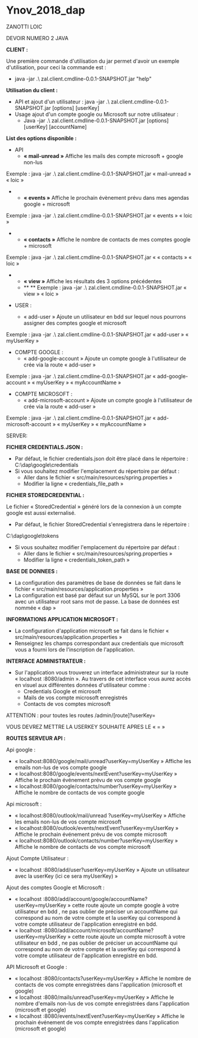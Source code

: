 # Ynov_2018_dap
ZANOTTI LOIC

DEVOIR NUMERO 2 JAVA

**CLIENT :**

Une première commande d&#39;utilisation du jar permet d&#39;avoir un exemple d&#39;utilisation, pour ceci la commande est :

- java -jar .\ zal.client.cmdline-0.0.1-SNAPSHOT.jar &quot;help&quot;

**Utilisation du client :**

- API et ajout d&#39;un utilisateur : java -jar .\ zal.client.cmdline-0.0.1-SNAPSHOT.jar [options] [userKey]
- Usage ajout d&#39;un compte google ou Microsoft sur notre utilisateur :
  - Java -jar .\ zal.client.cmdline-0.0.1-SNAPSHOT.jar [options] [userKey] [accountName]

**List des options disponible :**

- API
  - **« mail-unread »** Affiche les mails des compte microsoft + google non-lus

Exemple : java -jar .\ zal.client.cmdline-0.0.1-SNAPSHOT.jar « mail-unread » « loic »

-
  - **« events »** Affiche le prochain évènement prévu dans mes agendas google + microsoft

Exemple : java -jar .\ zal.client.cmdline-0.0.1-SNAPSHOT.jar « events » « loic »

-
  - **« contacts »** Affiche le nombre de contacts de mes comptes google + microsoft

Exemple : java -jar .\ zal.client.cmdline-0.0.1-SNAPSHOT.jar « « contacts » « loic »

-
  - **« view »** Affiche les résultats des 3 options précédentes
  - ** ** Exemple : java -jar .\ zal.client.cmdline-0.0.1-SNAPSHOT.jar  « view » « loic »

- USER :
  - « add-user » Ajoute un utilisateur en bdd sur lequel  nous pourrons assigner des comptes google et microsoft

Exemple : java -jar .\ zal.client.cmdline-0.0.1-SNAPSHOT.jar    « add-user » « myUserKey »

- COMPTE GOOGLE :
  - « add-google-account » Ajoute un compte google à l&#39;utilisateur de crée via la route « add-user »

Exemple : java -jar .\ zal.client.cmdline-0.0.1-SNAPSHOT.jar    « add-google-account » « myUserKey » « myAccountName »

- COMPTE MICROSOFT :
  - « add-microsoft-account » Ajoute un compte google à l&#39;utilisateur de crée via la route « add-user »

Exemple : java -jar .\ zal.client.cmdline-0.0.1-SNAPSHOT.jar    « add-microsoft-account » « myUserKey » « myAccountName »

SERVER:

**FICHIER CREDENTIALS.JSON :**

- Par défaut, le fichier credentials.json doit être placé dans le répertoire :  C:\dap\google\credentials
- Si vous souhaitez modifier l&#39;emplacement du répertoire par défaut :
  - Aller dans le fichier « src/main/resources/spring.properties »
  - Modifier la ligne « credentials\_file\_path »

**FICHIER STOREDCREDENTIAL :**

Le fichier « StoredCredential » généré lors de la connexion à un compte google est aussi externalisé.

- Par défaut, le fichier StoredCredential s&#39;enregistrera dans le répertoire :

C:\dap\google\tokens

- Si vous souhaitez modifier l&#39;emplacement du répertoire par défaut :
  - Aller dans le fichier « src/main/resources/spring.properties »
  - Modifier la ligne « credentials\_token\_path »



**BASE DE DONNEES :**

- La configuration des paramètres de base de données se fait dans le fichier « src/main/resources/application.properties »
- La configuration est basé par défaut sur un MySQL sur le port 3306 avec un utilisateur root sans mot de passe. La base de données est nommée « dap »

**INFORMATIONS APPLICATION MICROSOFT :**

- La configuration d&#39;application microsoft se fait dans le fichier « src/main/resources/application.properties »
- Renseignez les champs correspondant aux credentials que microsoft vous a fourni lors de l&#39;inscription de l&#39;application.

**INTERFACE ADMINISTRATEUR :**

- Sur l&#39;application vous trouverez un interface administrateur sur la route « localhost :8080/admin ». Au travers de cet interface vous aurez accès en visuel aux différentes données d&#39;utilisateur comme :
  - Credentials Google et microsoft
  - Mails de vos compte microsoft enregistrés
  - Contacts de vos comptes microsoft

ATTENTION : pour toutes les routes /admin/[route]?userKey=

VOUS DEVREZ METTRE LA USERKEY SOUHAITE APRES LE « = »

**ROUTES SERVEUR API :**

Api google :

- « localhost:8080/google/mail/unread?userKey=myUserKey » Affiche les emails non-lus de vos compte google
- « localhost:8080/google/events/nextEvent?userKey=myUserKey » Affiche le prochain événement prévu de  vos compte google
- « localhost:8080/google/contacts/number?userKey=myUserKey » Affiche le nombre de contacts de vos compte google



Api microsoft :

- « localhost:8080/outlook/mail/unread ?userKey=myUserKey » Affiche les emails non-lus de vos compte microsoft
- « localhost:8080/outlook/events/nextEvent?userKey=myUserKey » Affiche le prochain événement prévu de  vos compte microsoft
- « localhost:8080/outlook/contacts/number?userKey=myUserKey » Affiche le nombre de contacts de vos compte microsoft

Ajout Compte Utilisateur :

- « localhost :8080/add/user?userKey=myUserKey » Ajoute un utilisateur avec la userKey (ici ce sera myUserKey) »

Ajout des comptes Google et Microsoft :

- « localhost :8080/add/account/google/accountName?userKey=myUserKey » cette route ajoute un compte google à votre utilisateur en bdd , ne pas oublier de préciser un accountName qui correspond au nom de votre compte et la userKey qui correspond à votre compte utilisateur de l&#39;application enregistré en bdd.
- « localhost :8080/add/account/microsoft/accountName?userKey=myUserKey » cette route ajoute un compte microsoft à votre utilisateur en bdd , ne pas oublier de préciser un accountName qui correspond au nom de votre compte et la userKey qui correspond à votre compte utilisateur de l&#39;application enregistré en bdd.

API Microsoft et Google :

- « localhost :8080/contacts?userKey=myUserKey » Affiche le nombre de contacts de vos compte enregistrées dans l&#39;application (microsoft et google)
- « localhost :8080/mails/unread?userKey=myUserKey » Affiche le nombre d&#39;emails non-lus de vos compte enregistrées dans l&#39;application (microsoft et google)
- « localhost :8080/events/nextEvent?userKey=myUserKey » Affiche le prochain événement de vos compte enregistrées dans l&#39;application (microsoft et google)
